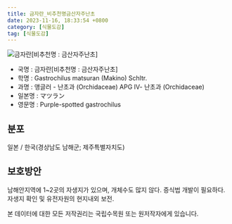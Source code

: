 ```yaml
---
title: 금자란_비추천명금산자주난초
date: 2023-11-16, 18:33:54 +0800
category: [식물도감]
tag: [식물도감]
---
```




![금자란[비추천명 : 금산자주난초]](http://www.nature.go.kr/fileUpload/plants/basic/Orchidaceae/Saccolabium/24078/24078_20160725151527120files_th2.jpg)
- 국명 : 금자란[비추천명 : 금산자주난초]
- 학명 : Gastrochilus matsuran (Makino) Schltr.
- 과명 : 앵글러 - 난초과 (Orchidaceae) APG Ⅳ- 난초과 (Orchidaceae)
- 일본명 : マツラン
- 영문명 : Purple-spotted gastrochilus


## 분포
일본 / 한국(경상남도 남해군; 제주특별자치도) 
## 보호방안
남해안지역에 1~2곳의 자생지가 있으며, 개체수도 많지 않다. 증식법 개발이 필요하다. 자생지 확인 및 유전자원의 현지내외 보전.






본 데이터에 대한 모든 저작권리는 국립수목원 또는 원저작자에게 있습니다.
